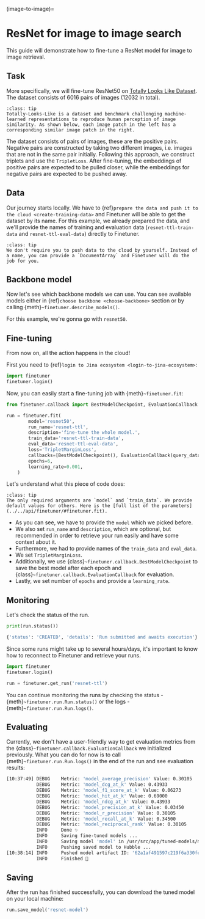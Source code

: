 (image-to-image)=
# ResNet for image to image search

This guide will demonstrate how to fine-tune a ResNet model for image to image retrieval.

## Task
More specifically, we will fine-tune ResNet50 on [Totally Looks Like Dataset](https://sites.google.com/view/totally-looks-like-dataset).
The dataset consists of 6016 pairs of images (12032 in total).


```{admonition} About TTL
:class: tip
Totally-Looks-Like is a dataset and benchmark challenging machine-learned representations to reproduce human perception of image similarity. As shown below, each image patch in the left has a corresponding similar image patch in the right. 
```

The dataset consists of pairs of images, these are the positive pairs. Negative pairs are constructed by taking two different images, i.e. images that are not in the same pair initially. Following this approach, we construct triplets and use the `TripletLoss`.
After fine-tuning, the embeddings of positive pairs are expected to be pulled closer, while the embeddings for negative pairs are expected to be pushed away.


## Data
Our journey starts locally. We have to {ref}`prepare the data and push it to the cloud <create-training-data>` and Finetuner will be able to get the dataset by its name. For this example,
we already prepared the data, and we'll provide the names of training and evaluation data (`resnet-ttl-train-data` and `resnet-ttl-eval-data`) directly to Finetuner.

```{admonition} 
:class: tip
We don't require you to push data to the cloud by yourself. Instead of a name, you can provide a `DocumentArray` and Finetuner will do the job for you.
```


## Backbone model
Now let's see which backbone models we can use. You can see available models either in {ref}`choose backbone <choose-backbone>` section or by calling {meth}`~finetuner.describe_models()`.


For this example, we're gonna go with `resnet50`.

## Fine-tuning
From now on, all the action happens in the cloud! 

First you need to {ref}`login to Jina ecosystem <login-to-jina-ecosystem>`:
```python
import finetuner
finetuner.login()
```

Now, you can easily start a fine-tuning job with {meth}`~finetuner.fit`:
```python
from finetuner.callback import BestModelCheckpoint, EvaluationCallback

run = finetuner.fit(
        model='resnet50',
        run_name='resnet-ttl',
        description='fine-tune the whole model.',
        train_data='resnet-ttl-train-data',
        eval_data='resnet-ttl-eval-data',
        loss='TripletMarginLoss',
        callbacks=[BestModelCheckpoint(), EvaluationCallback(query_data='resnet-ttl-eval-data')],
        epochs=6,
        learning_rate=0.001,
    )
```
Let's understand what this piece of code does:
```{admonition} finetuner.fit parameters
:class: tip
The only required arguments are `model` and `train_data`. We provide default values for others. Here is the [full list of the parameters](../../api/finetuner/#finetuner.fit). 
```
* As you can see, we have to provide the `model` which we picked before.
* We also set `run_name` and `description`, which are optional,
but recommended in order to retrieve your run easily and have some context about it.
* Furthermore, we had to provide names of the `train_data` and `eval_data`.
* We set `TripletMarginLoss`.
* Additionally, we use {class}`~finetuner.callback.BestModelCheckpoint` to save the best model after each epoch and {class}`~finetuner.callback.EvaluationCallback` for evaluation.
* Lastly, we set number of `epochs` and provide a `learning_rate`.


## Monitoring

Let's check the status of the run.
```python
print(run.status())
```

```bash
{'status': 'CREATED', 'details': 'Run submitted and awaits execution'}
```

Since some runs might take up to several hours/days, it's important to know how to reconnect to Finetuner and retrieve your runs.

```python
import finetuner
finetuner.login()

run = finetuner.get_run('resnet-ttl')
```

You can continue monitoring the runs by checking the status - {meth}`~finetuner.run.Run.status()` or the logs - {meth}`~finetuner.run.Run.logs()`. 

## Evaluating
Currently, we don't have a user-friendly way to get evaluation metrics from the {class}`~finetuner.callback.EvaluationCallback` we initialized previously.
What you can do for now is to call {meth}`~finetuner.run.Run.logs()` in the end of the run and see evaluation results:

```bash
[10:37:49] DEBUG    Metric: 'model_average_precision' Value: 0.30105                                     __main__.py:217
           DEBUG    Metric: 'model_dcg_at_k' Value: 0.43933                                              __main__.py:217
           DEBUG    Metric: 'model_f1_score_at_k' Value: 0.06273                                         __main__.py:217
           DEBUG    Metric: 'model_hit_at_k' Value: 0.69000                                              __main__.py:217
           DEBUG    Metric: 'model_ndcg_at_k' Value: 0.43933                                             __main__.py:217
           DEBUG    Metric: 'model_precision_at_k' Value: 0.03450                                        __main__.py:217
           DEBUG    Metric: 'model_r_precision' Value: 0.30105                                           __main__.py:217
           DEBUG    Metric: 'model_recall_at_k' Value: 0.34500                                           __main__.py:217
           DEBUG    Metric: 'model_reciprocal_rank' Value: 0.30105                                       __main__.py:217
           INFO     Done ✨                                                                              __main__.py:219
           INFO     Saving fine-tuned models ...                                                         __main__.py:222
           INFO     Saving model 'model' in /usr/src/app/tuned-models/model ...                          __main__.py:233
           INFO     Pushing saved model to Hubble ...                                                    __main__.py:240
[10:38:14] INFO     Pushed model artifact ID: '62a1af491597c219f6a330fe'                                 __main__.py:246
           INFO     Finished 🚀                                                                          __main__.py:248
```

## Saving

After the run has finished successfully, you can download the tuned model on your local machine:
```python
run.save_model('resnet-model')
```
